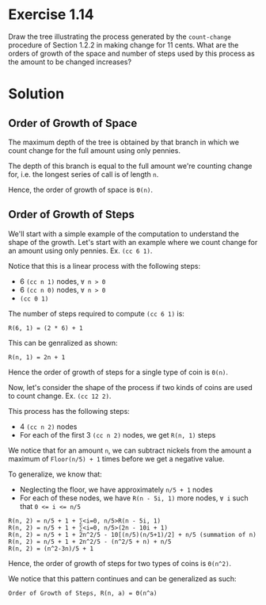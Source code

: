 # Exercise 1.14

Draw the tree illustrating the process generated by the `count-change` procedure of Section 1.2.2 in making change for 11 cents. What are the orders of growth of the space and number of steps used by this process as the amount to be changed increases?

# Solution

## Order of Growth of Space

The maximum depth of the tree is obtained by that branch in which we count change for the full amount using only pennies.

The depth of this branch is equal to the full amount we're counting change for, i.e. the longest series of call is of length `n`.

Hence, the order of growth of space is `Θ(n)`.

## Order of Growth of Steps

We'll start with a simple example of the computation to understand the shape of the growth. Let's start with an example where we count change for an amount using only pennies. Ex. `(cc 6 1)`.

Notice that this is a linear process with the following steps:

- 6 `(cc n 1)` nodes, `∀ n > 0`
- 6 `(cc n 0)` nodes, `∀ n > 0`
- `(cc 0 1)`

The number of steps required to compute `(cc 6 1)` is:

```
R(6, 1) = (2 * 6) + 1
```

This can be genralized as shown:

```
R(n, 1) = 2n + 1
```

Hence the order of growth of steps for a single type of coin is `Θ(n)`.

Now, let's consider the shape of the process if two kinds of coins are used to count change. Ex. `(cc 12 2)`.

This process has the following steps:

- 4 `(cc n 2)` nodes 
- For each of the first 3 `(cc n 2)` nodes, we get `R(n, 1)` steps

We notice that for an amount `n`, we can subtract nickels from the amount a maximum of `Floor(n/5) + 1` times before we get a negative value.

To generalize, we know that:

- Neglecting the floor, we have approximately `n/5 + 1` nodes
- For each of these nodes, we have `R(n - 5i, 1)` more nodes, `∀ i` such that `0 <= i <= n/5`

```
R(n, 2) = n/5 + 1 + ∑<i=0, n/5>R(n - 5i, 1)
R(n, 2) = n/5 + 1 + ∑<i=0, n/5>(2n - 10i + 1)
R(n, 2) = n/5 + 1 + 2n^2/5 - 10[(n/5)(n/5+1)/2] + n/5 (summation of n)
R(n, 2) = n/5 + 1 + 2n^2/5 - (n^2/5 + n) + n/5
R(n, 2) = (n^2-3n)/5 + 1
```
Hence, the order of growth of steps for two types of coins is `Θ(n^2)`.

We notice that this pattern continues and can be generalized as such:

```
Order of Growth of Steps, R(n, a) = Θ(n^a)
```